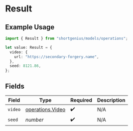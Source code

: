 # Result

## Example Usage

```typescript
import { Result } from "shortgenius/models/operations";

let value: Result = {
  video: {
    url: "https://secondary-forgery.name",
  },
  seed: 8121.86,
};
```

## Fields

| Field                                                | Type                                                 | Required                                             | Description                                          |
| ---------------------------------------------------- | ---------------------------------------------------- | ---------------------------------------------------- | ---------------------------------------------------- |
| `video`                                              | [operations.Video](../../models/operations/video.md) | :heavy_check_mark:                                   | N/A                                                  |
| `seed`                                               | *number*                                             | :heavy_check_mark:                                   | N/A                                                  |